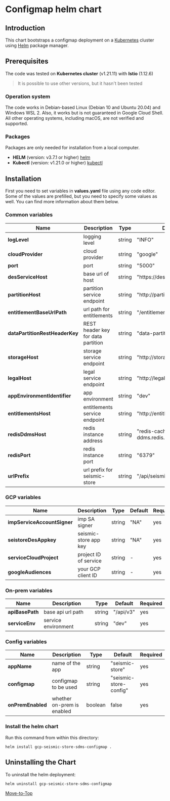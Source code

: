 <!--- Configmap -->

# Configmap helm chart

## Introduction

This chart bootstraps a configmap deployment on a [Kubernetes](https://kubernetes.io) cluster using [Helm](https://helm.sh) package manager.

## Prerequisites

The code was tested on **Kubernetes cluster** (v1.21.11) with **Istio** (1.12.6)
> It is possible to use other versions, but it hasn't been tested

### Operation system

The code works in Debian-based Linux (Debian 10 and Ubuntu 20.04) and Windows WSL 2. Also, it works but is not guaranteed in Google Cloud Shell. All other operating systems, including macOS, are not verified and supported.

### Packages

Packages are only needed for installation from a local computer.

* **HELM** (version: v3.7.1 or higher) [helm](https://helm.sh/docs/intro/install/)
* **Kubectl** (version: v1.21.0 or higher) [kubectl](https://kubernetes.io/docs/tasks/tools/#kubectl)

## Installation

First you need to set variables in **values.yaml** file using any code editor. Some of the values are prefilled, but you need to specify some values as well. You can find more information about them below.

### Common variables

| Name | Description | Type | Default |Required |
|------|-------------|------|---------|---------|
**logLevel** | logging level | string | "INFO" | yes
**cloudProvider** | cloud provider | string | "google" | yes
**port** | port | string | "5000" | yes
**desServiceHost** | base url of host | string | "https://des" | yes
**partitionHost** | partition service endpoint | string | "http://partition" | yes
**entitlementBaseUrlPath** | url path for entitlements | string | "/entitlements/v2" | yes
**dataPartitionRestHeaderKey** | REST header key for data partition | string | "data-partition-id" | yes
**storageHost** | storage service endpoint | string | "http://storage" | yes
**legalHost** | legal service endpoint | string | "http://legal" | yes
**appEnvironmentIdentifier** | app environment | string | "dev" | yes
**entitlementsHost** | entitlements service endpoint | string | "http://entitlements" | yes
**redisDdmsHost** |  redis instance address | string| "redis-cache-ddms.redis.svc.cluster.local" | yes
**redisPort** | redis instance port | string | "6379" | yes
**urlPrefix** | url prefix for seismic-store | string | "/api/seismic-store/v3" | yes

### GCP variables

| Name | Description | Type | Default |Required |
|------|-------------|------|---------|---------|
**impServiceAccountSigner** | imp SA signer | string | "NA" | yes
**seistoreDesAppkey** | seismic-store app key | string | "NA" | yes
**serviceCloudProject** | project ID of service | string | - | yes
**googleAudiences** | your GCP client ID | string | - | yes

### On-prem variables

| Name | Description | Type | Default |Required |
|------|-------------|------|---------|---------|
**apiBasePath** | base api url path | string | "/api/v3" | yes
**serviceEnv** | service environment | string | "dev" | yes

### Config variables

| Name | Description | Type | Default |Required |
|------|-------------|------|---------|---------|
**appName** | name of the app | string | "seismic-store" | yes
**configmap** | configmap to be used | string | "seismic-store-config" | yes
**onPremEnabled** | whether on-prem is enabled | boolean | false | yes

### Install the helm chart

Run this command from within this directory:

```console
helm install gcp-seismic-store-sdms-configmap .
```

## Uninstalling the Chart

To uninstall the helm deployment:

```console
helm uninstall gcp-seismic-store-sdms-configmap
```

[Move-to-Top](#configmap-helm-chart)

